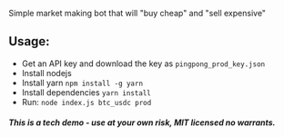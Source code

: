 Simple market making bot that will "buy cheap" and "sell expensive"

## Usage:

 * Get an API key and download the key as `pingpong_prod_key.json`
 * Install nodejs
 * Install yarn `npm install -g yarn`
 * Install dependencies `yarn install`
 * Run: `node index.js btc_usdc prod`
 
 ##### This is a tech demo - use at your own risk, MIT licensed no warrants.
